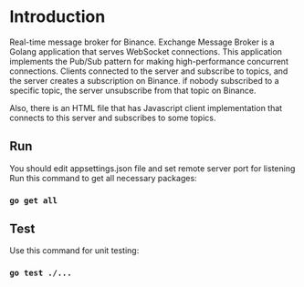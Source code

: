 # Introduction
Real-time message broker for Binance.
Exchange Message Broker is a Golang application that serves WebSocket connections. This application implements the Pub/Sub 
pattern for making high-performance concurrent connections. Clients connected to the server
and subscribe to topics, and the server creates a subscription on Binance. if nobody subscribed to a specific topic, the server
unsubscribe from that topic on Binance.

Also, there is an HTML file that has Javascript client implementation that connects to this server and subscribes to some topics.

## Run
You should edit appsettings.json file and set remote server port for listening
Run this command to get all necessary packages:
### `go get all`

## Test
Use this command for unit testing:
### `go test ./...`